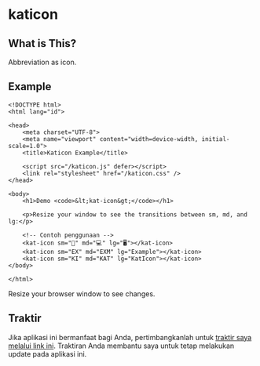 # katicon

## What is This?

Abbreviation as icon.

## Example

```
<!DOCTYPE html>
<html lang="id">

<head>
    <meta charset="UTF-8">
    <meta name="viewport" content="width=device-width, initial-scale=1.0">
    <title>Katicon Example</title>

    <script src="/katicon.js" defer></script>
    <link rel="stylesheet" href="/katicon.css" />
</head>

<body>
    <h1>Demo <code>&lt;kat-icon&gt;</code></h1>

    <p>Resize your window to see the transitions between sm, md, and lg:</p>

    <!-- Contoh penggunaan -->
    <kat-icon sm="📱" md="💻" lg="🖥️"></kat-icon>
    <kat-icon sm="EX" md="EXM" lg="Example"></kat-icon>
    <kat-icon sm="KI" md="KAT" lg="KatIcon"></kat-icon>
</body>

</html>
```

Resize your browser window to see changes.

## Traktir

Jika aplikasi ini bermanfaat bagi Anda, pertimbangkanlah untuk [traktir saya melalui link ini](https://karyakarsa.com/rakifsul/info). Traktiran Anda membantu saya untuk tetap melakukan update pada aplikasi ini.
